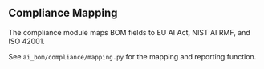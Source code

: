 ## Compliance Mapping

The compliance module maps BOM fields to EU AI Act, NIST AI RMF, and ISO 42001.

See `ai_bom/compliance/mapping.py` for the mapping and reporting function.

